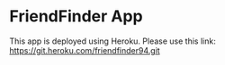 # FriendFinder App

This app is deployed using Heroku. Please use this link:
https://git.heroku.com/friendfinder94.git